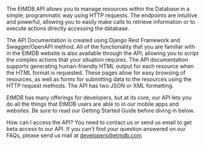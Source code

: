The EtMDB API allows you to manage resources within the Database in a simple, programmatic way using 
HTTP requests. The endpoints are intuitive and powerful, allowing you to easily make calls 
to retrieve information or to execute actions directly accessing the database.
                                                                                                 
The API Documentation is created using Django Rest Framework and Swagger/OpenAPI method. 
All of the functionality that you are familiar with in the EtMDB website is also available 
through the API, allowing you to script the complex actions that your situation requires.
The API documentation supports generating human-friendly HTML output for each resource when 
the HTML format is requested. These pages allow for easy browsing of resources, as well as 
forms for submitting data to the resources using the HTTP request methods. The API has two 
JSON or XML formatting.

EtMDB has many offerings for developers, but at its core, our API lets you do all the things 
that EtMDB users are able to in our mobile apps and websites. Be sure to read our Getting 
Started Guide before diving in below.

How can I access the API? You need to contact us or send us email to get beta access to our API.
If you can't find your question answered on our FAQs, please send us mail at developers@etmdb.com